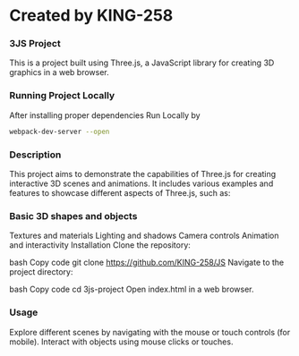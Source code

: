 # Created by KING-258
### 3JS Project
This is a project built using Three.js, a JavaScript library for creating 3D graphics in a web browser.

### Running Project Locally 
After installing proper dependencies Run Locally by
``` bash
webpack-dev-server --open
```

### Description
This project aims to demonstrate the capabilities of Three.js for creating interactive 3D scenes and animations. It includes various examples and features to showcase different aspects of Three.js, such as:

### Basic 3D shapes and objects
Textures and materials
Lighting and shadows
Camera controls
Animation and interactivity
Installation
Clone the repository:

bash
Copy code
git clone https://github.com/KING-258/JS
Navigate to the project directory:

bash
Copy code
cd 3js-project
Open index.html in a web browser.

### Usage
Explore different scenes by navigating with the mouse or touch controls (for mobile).
Interact with objects using mouse clicks or touches.
